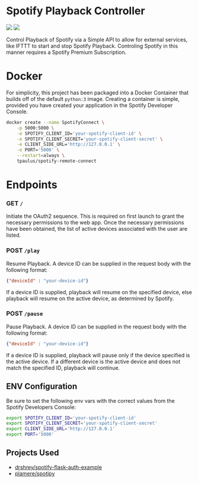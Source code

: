 Spotify Playback Controller
==========================
[![](https://img.shields.io/docker/automated/tpaulus/spotify-remote-connect.svg?maxAge=2592000)](hub.docker.com/r/tpaulus/spotify-remote-connect/builds/)
[![](https://images.microbadger.com/badges/image/tpaulus/spotify-remote-connect.svg)](https://microbadger.com/images/tpaulus/spotify-remote-connect)


Control Playback of Spotify via a Simple API to allow for external services, like IFTTT to start and stop Spotify
Playback. Controling Spotify in this manner requires a Spotify Premium Subscription.

# Docker
For simplicity, this project has been packaged into a Docker Container that builds off of the default `python:3` image.
Creating a container is simple, provided you have created your application in the Spotify Developer Console.

```sh
docker create --name SpotifyConnect \
    -p 5000:5000 \
    -e SPOTIFY_CLIENT_ID='your-spotify-client-id' \
    -e SPOTIFY_CLIENT_SECRET='your-spotify-client-secret' \
    -e CLIENT_SIDE_URL='http://127.0.0.1' \
    -e PORT='5000' \
    --restart=always \
    tpaulus/spotify-remote-connect
```

# Endpoints
### **GET** `/`
Initiate the OAuth2 sequence. This is required on first launch to grant the necessary permissions to the web app.
Once the necessary permissions have been obtained, the list of active devices associated with the user are listed.

### **POST** `/play`
Resume Playback. A device ID can be supplied in the request body with the following format:
```json
{"deviceId" : "your-device-id"}
```

If a device ID is supplied, playback will resume on the specified device, else playback will resume on the active
device, as determined by Spotify.

### **POST** `/pause`
Pause Playback. A device ID can be supplied in the request body with the following format:
```json
{"deviceId" : "your-device-id"}
```

If a device ID is supplied, playback will pause only if the device specified is the active device. If a different device
is the active device and does not match the specified ID, playback will continue.

## ENV Configuration
Be sure to set the following env vars with the correct values from the Spotify Developers Console:

```sh
export SPOTIFY_CLIENT_ID='your-spotify-client-id'
export SPOTIFY_CLIENT_SECRET='your-spotify-client-secret'
export CLIENT_SIDE_URL='http://127.0.0.1'
export PORT='5000'
```


## Projects Used
- [drshrey/spotify-flask-auth-example](https://github.com/drshrey/spotify-flask-auth-example)
- [plamere/spotipy](https://github.com/plamere/spotipy)